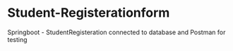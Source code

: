 # Student-Registerationform
Springboot - StudentRegisteration connected to database and Postman for testing
